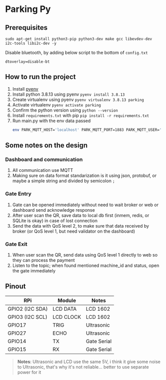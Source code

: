 # Parking Py

## Prerequisites
```shell
sudo apt-get install python3-pip python3-dev make gcc libevdev-dev i2c-tools libi2c-dev -y
```
Disable bluetooth, by adding below script to the bottom of `config.txt`
```shell
dtoverlay=disable-bt
```
## How to run the project
1. Install [pyenv](https://github.com/pyenv/pyenv)
2. Install python 3.8.13 using pyenv `pyenv install 3.8.13`
3. Create virtualenv using pyenv `pyenv virtualenv 3.8.13 parking`
4. Activate virtualenv `pyenv activate parking`
5. Confirm the python version using `python --version`
6. Install `requirements.txt` with pip `pip install -r requirements.txt`
7. Run main.py with the env data passed
    ```sh
    env PARK_MQTT_HOST='localhost' PARK_MQTT_PORT=1883 PARK_MQTT_USER='testparking' PARK_MQTT_PASS='123456' python3 main.py
    ```

## Some notes on the design
### Dashboard and communication
1. All communication use MQTT
2. Making sure on data format standarization is it using json, protobuf, or maybe a simple string and divided by semicolon `;`
### Gate Entry
1. Gate can be opened immediately without need to wait broker or web or dashboard send acknowledge response
2. After user scan the QR, save data to local db first (inmem, redis, or SQLite is okay) in case of lost connection
3. Send the data with QoS level 2, to make sure that data received by broker (or QoS level 1, but need validator on the dashboard)
### Gate Exit
1. When user scan the QR, send data using QoS level 1 directly to web so they can process the payment
2. Listen to the topic; when found mentioned machine_id and status, open the gate immediately

## Pinout

| RPi | Module | Notes |
| -- | ---- | --- |
| GPIO2 (I2C SDA) | LCD DATA | LCD 1602 |
| GPIO3 (I2C SCL) | LCD CLOCK | LCD 1602 |
| GPIO17 | TRIG | Ultrasonic |
| GPIO27 | ECHO | Ultrasonic |
| GPIO14 | TX | Gate Serial |
| GPIO15 | RX | Gate Serial |

> **Notes**: Ultrasonic and LCD use the same 5V, i think it give some noise to Ultrasonic, that's why it's not reliable... better to use separate power for it
